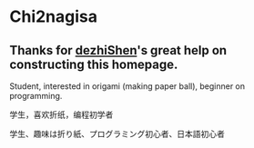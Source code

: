 # Chi2nagisa


## Thanks for [dezhiShen](https://github.com/dezhiShen)'s great help on constructing this homepage.


Student, interested in origami (making paper ball), beginner on programming.


学生，喜欢折纸，编程初学者


学生、趣味は折り紙、プログラミング初心者、日本語初心者
